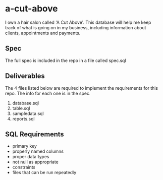 # a-cut-above

I own a hair salon called 'A Cut Above'. This database will help me keep track of what is going on in my business, including information about clients, appointments and payments. 

## Spec

The full spec is included in the repo in a file called spec.sql

## Deliverables

The 4 files listed below are required to implement the requirements for this repo. The info for each one is in the spec.
1. database.sql 
2. table.sql 
3. sampledata.sql
4. reports.sql

## SQL Requirements
- primary key
- properly named columns
- proper data types
- not null as appropriate
- constraints
- files that can be run repeatedly 
